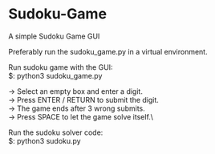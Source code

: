 # Sudoku-Game
A simple Sudoku Game GUI

Preferably run the sudoku_game.py in a virtual environment.

Run sudoku game with the GUI:\
$: python3 sudoku_game.py

-> Select an empty box and enter a digit.\
-> Press ENTER / RETURN to submit the digit.\
-> The game ends after 3 wrong submits.\
-> Press SPACE to let the game solve itself.\



Run the sudoku solver code:\
$: python3 sudoku.py
